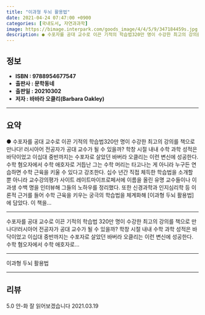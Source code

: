 ```yaml
---
title: "이과형 두뇌 활용법"
date: 2021-04-24 07:47:00 +0900
categories: [국내도서, 자연과과학]
image: https://bimage.interpark.com/goods_image/4/4/5/9/347184459s.jpg
description: ● 수포자를 공대 교수로 이끈 기적의 학습법320만 명이 수강한 최고의 강의를 책으로 만나다! 러시아어 전공자가 공대 교수가 될 수 있을까? 학창 시절 내내 수학 과학 성적은 바닥이었고 이십대 중반까지는 수포자로 살았던 바버라 오클리는 이런 변신에 성공한다. 수학 혐오자에서 수학 애호
---
```


## **정보**

- **ISBN : 9788954677547**
- **출판사 : 문학동네**
- **출판일 : 20210302**
- **저자 : 바바라 오클리(Barbara Oakley)**

------



## **요약**

●  수포자를 공대 교수로 이끈 기적의 학습법320만 명이 수강한 최고의 강의를 책으로 만나다! 러시아어 전공자가 공대 교수가 될 수 있을까? 학창 시절 내내 수학 과학 성적은 바닥이었고 이십대 중반까지는 수포자로 살았던 바버라 오클리는 이런 변신에 성공한다. 수학 혐오자에서 수학 애호자로 거듭난 그는 수학 머리는 타고나는 게 아니라 누구든 연습하면 수학 근육을 키울 수 있다고 강조한다. 십수 년간 직접 체득한 학습법을 소개할 뿐 아니라 교수강의평가 사이트 레이트마이프로페서에 이름을 올린 유명 교수들이나 이과생 수백 명을 인터뷰해 그들의 노하우를 정리했다. 또한 신경과학과 인지심리학 등 이론적 근거를 들어 수학 근육을 키우는 궁극의 학습법을 체계화해 [이과형 두뇌 활용법]에 담았다. 이 책을...

------

수포자를 공대 교수로 이끈 기적의 학습법
320만 명이 수강한 최고의 강의를 책으로 만나다!러시아어 전공자가 공대 교수가 될 수 있을까? 학창 시절 내내 수학 과학 성적은 바닥이었고 이십대 중반까지는 수포자로 살았던 바버라 오클리는 이런 변신에 성공한다. 수학 혐오자에서 수학 애호자로... 

------


이과형 두뇌 활용법 

------


## **리뷰** 

5.0 안-화 잘  읽어보겠습니다 2021.03.19 <br/>